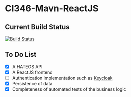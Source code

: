 # CI346-Mavn-ReactJS

## Current Build Status
[![Build Status](https://travis-ci.org/JordanBarraclough/CI346-Mavn-ReactJS.svg?branch=master)](https://travis-ci.org/JordanBarraclough/CI346-Mavn-ReactJS)

## To Do List
-  [x]  A HATEOS API
-  [x]  A ReactJS frontend
-  [ ]  Authentication implementation such as [Keycloak](http://www.keycloak.org)
-  [x]  Persistence of data
-  [x]  Completeness of automated tests of the business logic
